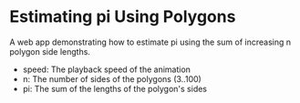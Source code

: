 # Estimating pi Using Polygons

A web app demonstrating how to estimate pi using the sum of increasing n polygon side lengths.

- speed: The playback speed of the animation
- n: The number of sides of the polygons (3..100)
- pi: The sum of the lengths of the polygon's sides

